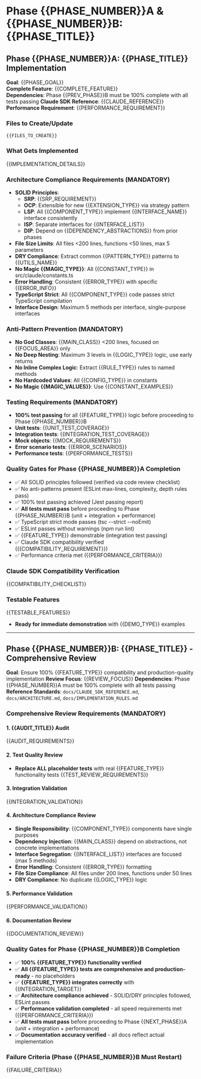 # Phase {{PHASE_NUMBER}}A & {{PHASE_NUMBER}}B: {{PHASE_TITLE}}

## Phase {{PHASE_NUMBER}}A: {{PHASE_TITLE}} Implementation

**Goal**: {{PHASE_GOAL}}  
**Complete Feature**: {{COMPLETE_FEATURE}}  
**Dependencies**: Phase {{PREV_PHASE}}B must be 100% complete with all tests passing
**Claude SDK Reference**: {{CLAUDE_REFERENCE}}
**Performance Requirement**: {{PERFORMANCE_REQUIREMENT}}

### Files to Create/Update

```
{{FILES_TO_CREATE}}
```

### What Gets Implemented

{{IMPLEMENTATION_DETAILS}}

### Architecture Compliance Requirements (MANDATORY)

- **SOLID Principles**:
  - **SRP**: {{SRP_REQUIREMENT}}
  - **OCP**: Extensible for new {{EXTENSION_TYPE}} via strategy pattern
  - **LSP**: All {{COMPONENT_TYPE}} implement {{INTERFACE_NAME}} interface consistently
  - **ISP**: Separate interfaces for {{INTERFACE_LIST}}
  - **DIP**: Depend on {{DEPENDENCY_ABSTRACTIONS}} from prior phases
- **File Size Limits**: All files <200 lines, functions <50 lines, max 5 parameters
- **DRY Compliance**: Extract common {{PATTERN_TYPE}} patterns to {{UTILS_NAME}}
- **No Magic {{MAGIC_TYPE}}**: All {{CONSTANT_TYPE}} in src/claude/constants.ts
- **Error Handling**: Consistent {{ERROR_TYPE}} with specific {{ERROR_INFO}}
- **TypeScript Strict**: All {{COMPONENT_TYPE}} code passes strict TypeScript compilation
- **Interface Design**: Maximum 5 methods per interface, single-purpose interfaces

### Anti-Pattern Prevention (MANDATORY)

- **No God Classes**: {{MAIN_CLASS}} <200 lines, focused on {{FOCUS_AREA}} only
- **No Deep Nesting**: Maximum 3 levels in {{LOGIC_TYPE}} logic, use early returns
- **No Inline Complex Logic**: Extract {{RULE_TYPE}} rules to named methods
- **No Hardcoded Values**: All {{CONFIG_TYPE}} in constants
- **No Magic {{MAGIC_VALUES}}**: Use {{CONSTANT_EXAMPLES}}

### Testing Requirements (MANDATORY)

- **100% test passing** for all {{FEATURE_TYPE}} logic before proceeding to Phase {{PHASE_NUMBER}}B
- **Unit tests**: {{UNIT_TEST_COVERAGE}}
- **Integration tests**: {{INTEGRATION_TEST_COVERAGE}}
- **Mock objects**: {{MOCK_REQUIREMENTS}}
- **Error scenario tests**: {{ERROR_SCENARIOS}}
- **Performance tests**: {{PERFORMANCE_TESTS}}

### Quality Gates for Phase {{PHASE_NUMBER}}A Completion

- ✅ All SOLID principles followed (verified via code review checklist)
- ✅ No anti-patterns present (ESLint max-lines, complexity, depth rules pass)
- ✅ 100% test passing achieved (Jest passing report)
- ✅ **All tests must pass** before proceeding to Phase {{PHASE_NUMBER}}B (unit + integration + performance)
- ✅ TypeScript strict mode passes (tsc --strict --noEmit)
- ✅ ESLint passes without warnings (npm run lint)
- ✅ {{FEATURE_TYPE}} demonstrable (integration test passing)
- ✅ Claude SDK compatibility verified ({{COMPATIBILITY_REQUIREMENT}})
- ✅ Performance criteria met ({{PERFORMANCE_CRITERIA}})

### Claude SDK Compatibility Verification

{{COMPATIBILITY_CHECKLIST}}

### Testable Features

{{TESTABLE_FEATURES}}

- **Ready for immediate demonstration** with {{DEMO_TYPE}} examples

---

## Phase {{PHASE_NUMBER}}B: {{PHASE_TITLE}} - Comprehensive Review

**Goal**: Ensure 100% {{FEATURE_TYPE}} compatibility and production-quality implementation
**Review Focus**: {{REVIEW_FOCUS}}
**Dependencies**: Phase {{PHASE_NUMBER}}A must be 100% complete with all tests passing
**Reference Standards**: `docs/CLAUDE_SDK_REFERENCE.md`, `docs/ARCHITECTURE.md`, `docs/IMPLEMENTATION_RULES.md`

### Comprehensive Review Requirements (MANDATORY)

#### 1. {{AUDIT_TITLE}} Audit

{{AUDIT_REQUIREMENTS}}

#### 2. Test Quality Review

- **Replace ALL placeholder tests** with real {{FEATURE_TYPE}} functionality tests
  {{TEST_REVIEW_REQUIREMENTS}}

#### 3. Integration Validation

{{INTEGRATION_VALIDATION}}

#### 4. Architecture Compliance Review

- **Single Responsibility**: {{COMPONENT_TYPE}} components have single purposes
- **Dependency Injection**: {{MAIN_CLASS}} depend on abstractions, not concrete implementations
- **Interface Segregation**: {{INTERFACE_LIST}} interfaces are focused (max 5 methods)
- **Error Handling**: Consistent {{ERROR_TYPE}} formatting
- **File Size Compliance**: All files under 200 lines, functions under 50 lines
- **DRY Compliance**: No duplicate {{LOGIC_TYPE}} logic

#### 5. Performance Validation

{{PERFORMANCE_VALIDATION}}

#### 6. Documentation Review

{{DOCUMENTATION_REVIEW}}

### Quality Gates for Phase {{PHASE_NUMBER}}B Completion

- ✅ **100% {{FEATURE_TYPE}} functionality verified**
- ✅ **All {{FEATURE_TYPE}} tests are comprehensive and production-ready** - no placeholders
- ✅ **{{FEATURE_TYPE}} integrates correctly** with {{INTEGRATION_TARGET}}
- ✅ **Architecture compliance achieved** - SOLID/DRY principles followed, ESLint passes
- ✅ **Performance validation completed** - all speed requirements met ({{PERFORMANCE_CRITERIA}})
- ✅ **All tests must pass** before proceeding to Phase {{NEXT_PHASE}}A (unit + integration + performance)
- ✅ **Documentation accuracy verified** - all docs reflect actual implementation

### Failure Criteria (Phase {{PHASE_NUMBER}}B Must Restart)

{{FAILURE_CRITERIA}}
